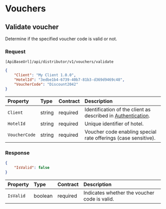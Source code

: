 # Vouchers

## Validate voucher

Determine if the specified voucher code is valid or not.

### Request

`[ApiBaseUrl]/api/distributor/v1/vouchers/validate`

```json
{
    "Client": "My Client 1.0.0",
    "HotelId": "3edbe1b4-6739-40b7-81b3-d369d9469c48",
    "VoucherCode": "Discount2042"
}
```

| Property | Type | Contract | Description |
| :-- | :-- | :-- | :-- |
| `Client` | string | required | Identification of the client as described in [Authentication](../guidelines/authentication.md). |
| `HotelId` | string | required | Unique identifier of hotel. |
| `VoucherCode` | string | required | Voucher code enabling special rate offerings (case sensitive). |

### Response

```json
{
    "IsValid": false
}
```

| Property | Type | Contract | Description |
| :-- | :-- | :-- | :-- |
| `IsValid` | boolean | required | Indicates whether the voucher code is valid. |
